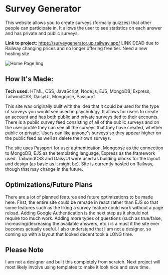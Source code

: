# Survey Generator
This website allows you to create surveys (formally quizzes) that other people can participate in. It allows the user to see statistics on each answer and has private and public surveys. 

**Link to project:** https://surveygenerator.up.railway.app/ LINK DEAD due to Railway changing prices and no longer offering free tier. Need a new hosting site

![Home Page Img](https://user-images.githubusercontent.com/101064471/219450244-18f183d8-dbcb-485f-b616-fb0a6fb88e20.PNG)

## How It's Made:

**Tech used:** HTML, CSS, JavaScript, Node.js, EJS, MongoDB, Express, TailwindCSS, DaisyUI, Mongoose, Passport

This site was originally built with the idea that it could be used for the type of surveys you would see used in psychology. It allows for users to create an account and has both public and private surveys tied to their accounts. There is a public survey feed consisting of all of the public surveys and on the user profile they can see all the surveys that they have created, whether public or private. Users can like anyone's surveys so they appear higher on the public feed as well as delete their own surveys.

The site uses Passport for user authentication, Mongoose as the connection to MongoDB, EJS as the templating language, Express as the framework used. TailwindCSS and DaisyUI were used as building blocks for the layout and design (as basic as it might be). Site is currently hosted on Railway, though that may change in the future.

## Optimizations/Future Plans

There are a lot of planned features and future optimizations to be made here. First, the entire site could be remade in react rather than EJS so that some features such as the liking a survey feature could work without a page reload. Adding Google Authentication is the next step as it should not require too much work. Adding more types of questions (such as true/false, increasing/decreasing the available answers, etc.) is a must if the site ever becomes actually useful. I also understand that I am not a designer, so coming up with a layout that looked decent took a LONG time. 

## Please Note

I am not a designer and built this completely from scratch. Next project will most likely involve using templates to make it look nice and save time. 
